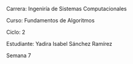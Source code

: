 Carrera: Ingeniría de Sistemas Computacionales

Curso: Fundamentos de Algoritmos

Ciclo: 2

Estudiante: Yadira Isabel Sánchez Ramírez

Semana 7
